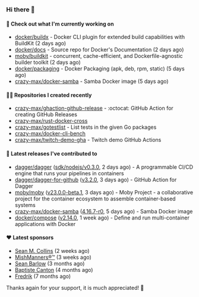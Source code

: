 ### Hi there 👋

#### 👷 Check out what I'm currently working on

- [docker/buildx](https://github.com/docker/buildx) - Docker CLI plugin for extended build capabilities with BuildKit (2 days ago)
- [docker/docs](https://github.com/docker/docs) - Source repo for Docker&#39;s Documentation (2 days ago)
- [moby/buildkit](https://github.com/moby/buildkit) - concurrent, cache-efficient, and Dockerfile-agnostic builder toolkit (2 days ago)
- [docker/packaging](https://github.com/docker/packaging) - Docker Packaging (apk, deb, rpm, static) (5 days ago)
- [crazy-max/docker-samba](https://github.com/crazy-max/docker-samba) - Samba Docker image (5 days ago)

#### 👨‍💻 Repositories I created recently

- [crazy-max/ghaction-github-release](https://github.com/crazy-max/ghaction-github-release) - :octocat: GitHub Action for creating GitHub Releases
- [crazy-max/rust-docker-cross](https://github.com/crazy-max/rust-docker-cross)
- [crazy-max/gotestlist](https://github.com/crazy-max/gotestlist) - List tests in the given Go packages
- [crazy-max/docker-cli-bench](https://github.com/crazy-max/docker-cli-bench)
- [crazy-max/twitch-demo-gha](https://github.com/crazy-max/twitch-demo-gha) - Twitch demo GitHub Actions

#### 🚀 Latest releases I've contributed to

- [dagger/dagger](https://github.com/dagger/dagger) ([sdk/nodejs/v0.3.0](https://github.com/dagger/dagger/releases/tag/sdk/nodejs/v0.3.0), 2 days ago) - A programmable CI/CD engine that runs your pipelines in containers
- [dagger/dagger-for-github](https://github.com/dagger/dagger-for-github) ([v3.2.0](https://github.com/dagger/dagger-for-github/releases/tag/v3.2.0), 3 days ago) - GitHub Action for Dagger
- [moby/moby](https://github.com/moby/moby) ([v23.0.0-beta.1](https://github.com/moby/moby/releases/tag/v23.0.0-beta.1), 3 days ago) - Moby Project - a collaborative project for the container ecosystem to assemble container-based systems
- [crazy-max/docker-samba](https://github.com/crazy-max/docker-samba) ([4.16.7-r0](https://github.com/crazy-max/docker-samba/releases/tag/4.16.7-r0), 5 days ago) - Samba Docker image
- [docker/compose](https://github.com/docker/compose) ([v2.14.0](https://github.com/docker/compose/releases/tag/v2.14.0), 1 week ago) - Define and run multi-container applications with Docker

#### ❤️ Latest sponsors
- [Sean M. Collins](https://github.com/sc68cal) (2 weeks ago)
- [MishManners®™](https://github.com/mishmanners) (3 weeks ago)
- [Sean Barlow](https://github.com/woolrab6) (3 months ago)
- [Baptiste Canton](https://github.com/batmac) (4 months ago)
- [Fredrik](https://github.com/fredrikscode) (7 months ago)

Thanks again for your support, it is much appreciated! 🙏
